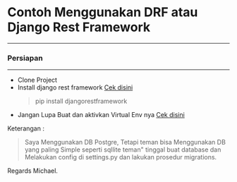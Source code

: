 # Contoh Menggunakan DRF atau Django Rest Framework
-----------------------------------------------------------------------------------------------------------------------------
### Persiapan
-----------------------------------------------------------------------------------------------------------------------------
* Clone Project
* Install django rest framework [Cek disini](https://www.django-rest-framework.org/)
   <blockquote>pip install djangorestframework</blockquote>
* Jangan Lupa Buat dan aktivkan Virtual Env nya [Cek disini](https://tutorial.djangogirls.org/en/django_installation/)

Keterangan :
<blockquote>Saya Menggunakan DB Postgre, Tetapi teman bisa Menggunakan DB yang paling Simple seperti sqllite
teman" tinggal buat database dan Melakukan config di settings.py dan lakukan prosedur migrations.</blockquote>

Regards
Michael.
